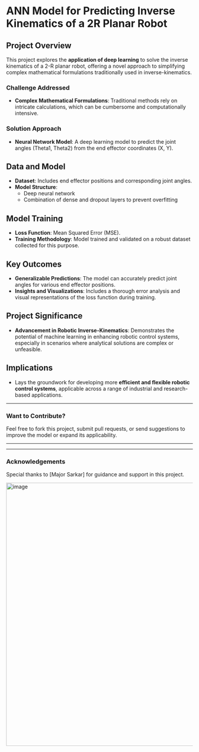 # ANN Model for Predicting Inverse Kinematics of a 2R Planar Robot

## Project Overview

This project explores the **application of deep learning** to solve the inverse kinematics of a 2-R planar robot, offering a novel approach to simplifying complex mathematical formulations traditionally used in inverse-kinematics.

### Challenge Addressed

- **Complex Mathematical Formulations**: Traditional methods rely on intricate calculations, which can be cumbersome and computationally intensive.

### Solution Approach

- **Neural Network Model**: A deep learning model to predict the joint angles (Theta1, Theta2) from the end effector coordinates (X, Y).

## Data and Model

- **Dataset**: Includes end effector positions and corresponding joint angles.
- **Model Structure**:
  - Deep neural network
  - Combination of dense and dropout layers to prevent overfitting

## Model Training

- **Loss Function**: Mean Squared Error (MSE).
- **Training Methodology**: Model trained and validated on a robust dataset collected for this purpose.

## Key Outcomes

- **Generalizable Predictions**: The model can accurately predict joint angles for various end effector positions.
- **Insights and Visualizations**: Includes a thorough error analysis and visual representations of the loss function during training.

## Project Significance

- **Advancement in Robotic Inverse-Kinematics**: Demonstrates the potential of machine learning in enhancing robotic control systems, especially in scenarios where analytical solutions are complex or unfeasible.

## Implications

- Lays the groundwork for developing more **efficient and flexible robotic control systems**, applicable across a range of industrial and research-based applications.

---

### Want to Contribute?

Feel free to fork this project, submit pull requests, or send suggestions to improve the model or expand its applicability.

---


---

### Acknowledgements

Special thanks to [Major Sarkar] for guidance and support in this project.







<img width="709" alt="image" src="https://github.com/labeshgarg/ANN-model-for-predecting-inverse-kinematics-of-a-2R-planar-robot/assets/102824517/f72db257-6d59-45bf-9e3e-14aeb9679ae6">

